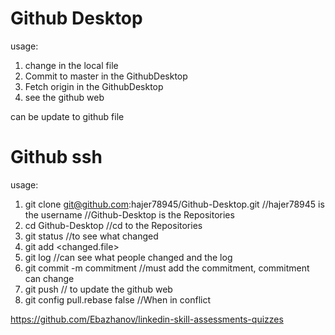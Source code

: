 # Github Desktop
usage: 
1. change in the local file
2. Commit to master in the GithubDesktop
3. Fetch origin in the GithubDesktop
4. see the github web

can be update to github file

# Github ssh
usage: 
1. git clone git@github.com:hajer78945/Github-Desktop.git
//hajer78945 is the username
//Github-Desktop is the Repositories
2. cd Github-Desktop //cd to the Repositories
3. git status //to see what changed
4. git add <changed.file> 
5. git log //can see what people changed and the log
6. git commit -m commitment //must add the commitment, commitment can change
7. git push // to update the github web
8. git config pull.rebase false //When in conflict


https://github.com/Ebazhanov/linkedin-skill-assessments-quizzes
